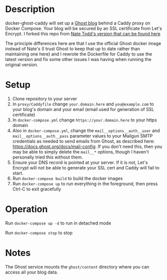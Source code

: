 # Description

docker-ghost-caddy will set up a [Ghost blog](https://ghost.org/) behind a Caddy proxy on Docker Compose. Your blog will be secured by an SSL certificate from Let's Encrypt. I forked this repo from [Nate Todd's version that can be found here](https://github.com/ntodd/docker-ghost-caddy)

The principle differences here are that I use the official Ghost docker image instead of Nate's (I trust Ghost to keep that up to date rather than maintaining one here) and I rewrote the Dockerfile for Caddy to use the latest version and fix some other issues I was having when running the original version.

# Setup

1. Clone repository to your server
2. In `proxy/Caddyfile` change `your.domain.here` and `you@example.com` to your blog's domain and your email (email used for generation of SSL certificate)
3. In `docker-compose.yml` change `https://your.domain.here` to your https domain
4. Also in `docker-compose.yml`, change the `mail__options__auth__user` and `mail__options__auth__pass` parameter values to your Mailgun SMTP credentials as needed to send emails from Ghost, as described here: https://docs.ghost.org/docs/mail-config. If you don't need this, then you may be able to simply delete the `mail__*` options, though I haven't personally tried this without them.
5. Ensure your DNS record is pointed at your server. If it is not, Let's Encrypt will not be able to generate your SSL cert and Caddy will fail to start.
6. Run `docker-compose build` to build the docker images
7. Run `docker-compose up` to run everything in the foreground, then press Ctrl-C to exit gracefully

# Operation

Run `docker-compose up -d` to run in detached mode

Run `docker-compose stop` to stop

# Notes

The Ghost service mounts the `ghost/content` directory where you can access all your blog data.
